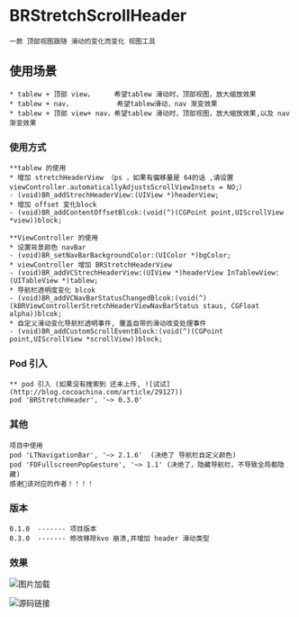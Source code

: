 # BRStretchScrollHeader
    一款 顶部视图跟随 滑动的变化而变化 视图工具

## 使用场景
    * tablew + 顶部 view，     希望tablew 滑动时，顶部视图，放大缩放效果
    * tablew + nav，           希望tablew滑动，nav 渐变效果
    * tablew + 顶部 view+ nav，希望tablew 滑动时，顶部视图，放大缩放效果,以及 nav 渐变效果

### 使用方式 

    **tablew 的使用
    * 增加 stretchHeaderView （ps ，如果有偏移量是 64的话 ,请设置  viewController.automaticallyAdjustsScrollViewInsets = NO;）
    - (void)BR_addStrechHeaderView:(UIView *)headerView;
    * 增加 offset 变化block
    - (void)BR_addContentOffsetBlcok:(void(^)(CGPoint point,UIScrollView *view))block;

    **ViewController 的使用
    * 设置背景颜色 navBar
    - (void)BR_setNavBarBackgroundColor:(UIColor *)bgColor;
    * viewController 增加 BRStretchHeaderView
    - (void)BR_addVCStrechHeaderView:(UIView *)headerView InTablewView:(UITableView *)tablew;
    * 导航栏透明度变化 blcok
    - (void)BR_addVCNavBarStatusChangedBlcok:(void(^)(kBRViewControllerStretchHeaderViewNavBarStatus staus, CGFloat alpha))blcok;
    * 自定义滑动变化导航栏透明事件, 覆盖自带的滑动改变处理事件
    - (void)BR_addCustomScrollEventBlock:(void(^)(CGPoint point,UIScrollView *scrollView))block;

### Pod 引入

    ** pod 引入 (如果没有搜索到 还未上传, ![试试](http://blog.cocoachina.com/article/29127))
    pod 'BRStretchHeader', '~> 0.3.0'
  

### 其他
    项目中使用 
    pod 'LTNavigationBar', '~> 2.1.6'  (决绝了 导航栏自定义颜色)
    pod 'FDFullscreenPopGesture', '~> 1.1' (决绝了，隐藏导航栏，不导致全局都隐藏)  
    感谢🙏该对应的作者！！！！
### 版本
    0.1.0  ------- 项目版本
    0.3.0  ------- 修改移除kvo 崩溃,并增加 header 滑动类型
### 效果

   ![图片加载](BRStretchScrollHeader/Resources/StretchScollHeader.gif)

   ![源码链接](https://github.com/burning-git/BRStretchScrollHeader)
